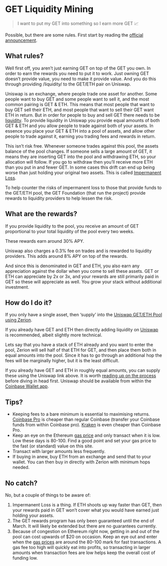 # GET Liquidity Mining
> I want to put my GET into something so I earn more GET 📈

Possible, but there are some rules. First start by reading the [official announcement](https://medium.com/get-protocol/the-get-liquidity-mining-program-55cc50c4bb7e).

## What rules?
Well first off, you aren’t just earning GET on top of the GET you own. In order to earn the rewards you need to put it to work. Just owning GET doesn’t provide value, you need to make it provide value. And you do this through providing /liquidity/ to the GET/ETH pair on Uniswap.

Uniswap is an exchange, where people trade one asset for another. Some people want to buy GET and some people want to sell it, and the most common pairing is GET & ETH. This means that most people that want to buy GET sell their ETH, and most people that want to sell their GET want ETH in return. But in order for people to buy and sell GET there needs to be [liquidity](https://www.investopedia.com/terms/l/liquidity.asp). To provide liquidity in Uniswap you provide equal amounts of both GET & ETH and you allow people to trade against both of your assets. In essence you place your GET & ETH into a pool of assets, and allow other people to trade against it, earning you trading fees and rewards in return.

This isn’t risk free. Whenever someone trades against this pool, the assets balance of the pool changes. If someone sells a large amount of GET, it means they are inserting GET into the pool and withdrawing ETH, so your allocation will follow. If you go to withdraw then you’ll receive more ETH than you put in and fewer GET. In some cases this drift can end up being worse than just holding your original two assets. This is called [Impermanent Loss](https://academy.binance.com/en/articles/impermanent-loss-explained).

To help counter the risks of impermanent loss to those that provide funds to the GET/ETH pool, the GET Foundation (that run the project) provide rewards to liquidity providers to help lessen the risk.

## What are the rewards?
If you provide liquidity to the pool, you receive an amount of GET proportional to your total liquidity of the pool every two weeks.

These rewards earn around 30% APY.

Uniswap also charges a 0.3% fee on trades and is rewarded to liquidity providers. This adds around 8% APY on top of the rewards.

And since this is denominated in GET and ETH, you also earn any appreciation against the dollar when you come to sell these assets. GET or ETH can appreciate by 2x or 3x, and your rewards are still primarily paid in GET so these will appreciate as well. You grow your stack without additional investment.

## How do I do it?
If you only have a single asset, then ‘supply’ into the [Uniswap GET/ETH Pool using Zerion](https://app.zerion.io/invest/asset/UNI-V2-0x2680a95fc9de215f1034f073185cc1f2a28b4107). 

If you already have GET and ETH then directly adding liquidity on [Uniswap](https://app.uniswap.org/#/add/0x8a854288a5976036a725879164ca3e91d30c6a1b/ETH) is recommended, albeit slightly more technical.

Lets say that you have a stack of ETH already and you want to enter the pool, Zerion will sell half of that ETH for GET, and then place them both in equal amounts into the pool. Since it has to go through an additional hop the fees will be marginally higher, but it is the least difficult.

If you already have GET and ETH in roughly equal amounts, you can supply these using the Uniswap link above. It is worth [reading up on the process](https://defiprime.com/uniswap-explained#how-do-i-add-liquidity-to-uniswap) before diving in head first. Uniswap should be available from within the [Coinbase Wallet app](https://defiprime.com/uniswap-explained#how-do-i-add-liquidity-to-uniswap).

## Tips?
* Keeping fees to a bare minimum is essential to maximising returns. [Coinbase Pro](https://pro.coinbase.com/) is cheaper than regular Coinbase (transfer your Coinbase funds from within Coinbase pro). [Kraken](https://www.kraken.com/) is even cheaper than Coinbase Pro.
* Keep an eye on the Ethereum [gas price](https://www.gasnow.org/) and only transact when it is low. Low these days is 80-100. Find a good point and set your gas price to the fast (or standard) value on this site.
* Transact with larger amounts less frequently.
* If buying in anew, buy ETH from an exchange and send that to your wallet. You can then buy in directly with Zerion with minimum hops needed. 

## No catch?
No, but a couple of things to be aware of:
1. Impermanent Loss is a thing. If ETH shoots up way faster than GET, then your rewards paid in GET won’t cover what you would have earned just holding your assets.
2. The GET rewards program has only been guaranteed until the end of March. It will likely be extended but there are no guarantees currently.
3. Because of congestion on Ethereum right now, getting in and out of the pool can cost upwards of $20 on occasion. Keep an eye out and enter when the [gas prices](https://www.gasnow.org/) are around the 80-100 mark for fast transactions. A gas fee too high will quickly eat into profits, so transacting in larger amounts when transaction fees are low helps keep the overall cost of funding low.
